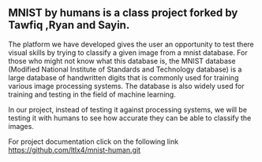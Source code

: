MNIST by humans is a class project forked by Tawfiq ,Ryan and Sayin.
--------------------------------------------------------------------

The platform we have developed gives the user an opportunity to test there visual skills by trying to classify a given image from a mnist database.
For those who might not know what this database is, the MNIST database (Modified National Institute of Standards and Technology database) is a large database of handwritten digits that is commonly used for training various image processing systems. The database is also widely used for training and testing in the field of machine learning. 

In our project, instead of testing it against processing systems, we will be testing it with humans to see how accurate they can be able to classify the images.

For project documentation click on the following link https://github.com/ltlx4/mnist-human.git
